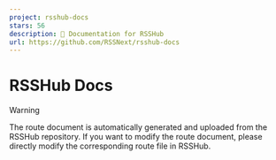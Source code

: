 ```yaml
---
project: rsshub-docs
stars: 56
description: 📄 Documentation for RSSHub
url: https://github.com/RSSNext/rsshub-docs
---
```


RSSHub Docs
===========

Warning

The route document is automatically generated and uploaded from the RSSHub repository. If you want to modify the route document, please directly modify the corresponding route file in RSSHub.
